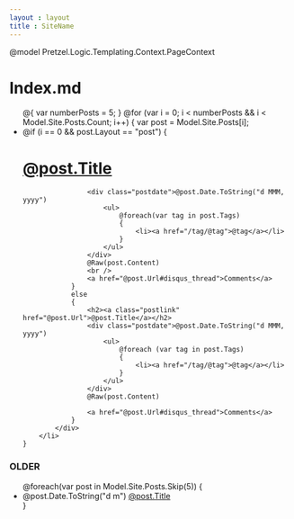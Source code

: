 ```yaml
---
layout : layout
title : SiteName
---
```

@model Pretzel.Logic.Templating.Context.PageContext
<h1>Index.md</h1>
<ul class="posts">
@{
    var numberPosts = 5;
}
    @for (var i = 0; i < numberPosts && i < Model.Site.Posts.Count; i++)
    {
        var post = Model.Site.Posts[i];
        <li>
            <div class="idea">
                @if (i == 0 && post.Layout == "post")
                {
                    <h1><a href="@post.Url">@post.Title</a></h1>

                    <div class="postdate">@post.Date.ToString("d MMM, yyyy")
                        <ul>
                            @foreach(var tag in post.Tags)
                            {
                                <li><a href="/tag/@tag">@tag</a></li>
                            }
                        </ul>
                    </div>
                    @Raw(post.Content)
                    <br />
                    <a href="@post.Url#disqus_thread">Comments</a>
                }
                else
                {
                    <h2><a class="postlink" href="@post.Url">@post.Title</a></h2>
                    <div class="postdate">@post.Date.ToString("d MMM, yyyy")
                        <ul>
                            @foreach (var tag in post.Tags)
                            {
                                <li><a href="/tag/@tag">@tag</a></li>
                            }
                        </ul>
                    </div>
                    @Raw(post.Content)

                    <a href="@post.Url#disqus_thread">Comments</a>
                }
            </div>
        </li>
    }
</ul>

<h3>OLDER</h3>
<ul class="postArchive">
@foreach(var post in Model.Site.Posts.Skip(5))
{
    <li>
        <span class="olderpostdate">@post.Date.ToString("d m")</span> <a class="postlink" href="@post.Url">@post.Title</a>
    </li>
}
</ul>

<script type="text/javascript">
//<![CDATA[
(function () {
    var links = document.getElementsByTagName('a');
    var query = '?';
    for (var i = 0; i < links.length; i++) {
        if (links[i].href.indexOf('#disqus_thread') >= 0) {
            query += 'url' + i + '=' + encodeURIComponent(links[i].href) + '&';
        }
    }
    document.write('<script charset="utf-8" type="text/javascript" src="http://disqus.com/forums/DISQUS_NAME/get_num_replies.js' + query + '"></' + 'script>');
})();
//]]>
</script>
